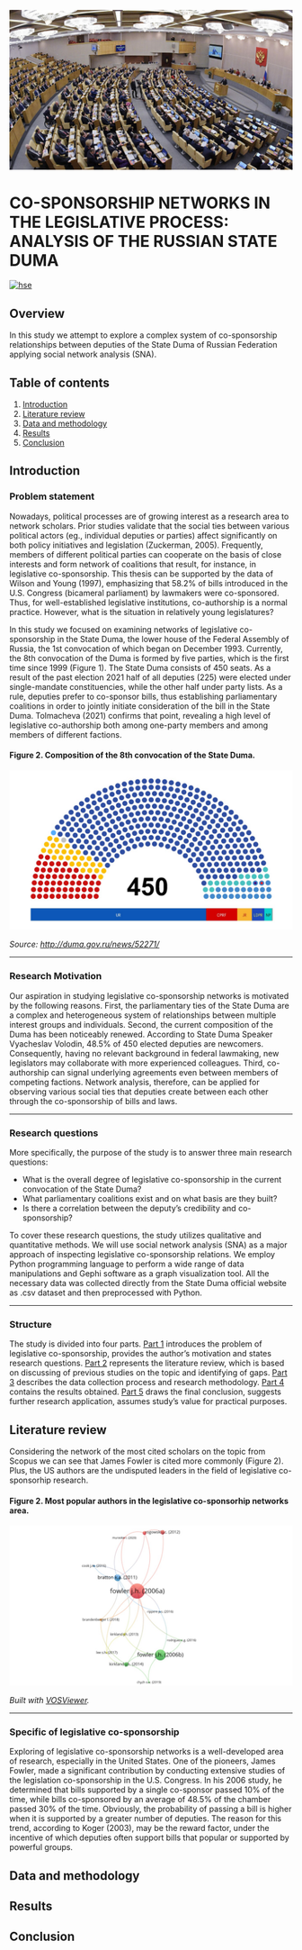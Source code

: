 ![gosduma](Image/1577627873_0_156_1500_1000_1920x0_80_0_0_802dd86741cc225577d6bf66e78713db.jpg)

# CO-SPONSORSHIP NETWORKS IN THE LEGISLATIVE PROCESS: ANALYSIS OF THE RUSSIAN STATE DUMA

[![hse](https://img.shields.io/badge/HSE-University-blue)](https://spb.hse.ru/en/)

## Overview

In this study we attempt to explore a complex system of co-sponsorship relationships between deputies of the State Duma of Russian Federation applying social network analysis (SNA).

## Table of contents

1. [Introduction](#introduction)  
2. [Literature review](#literature-review)
3. [Data and methodology](#data-and-methodology)
4. [Results](#results)
5. [Conclusion](#conclusion)    
<a name="headers"/>

## Introduction

### Problem statement

Nowadays, political processes are of growing interest as a research area to network scholars. Prior studies validate that the social ties between various political actors (eg., individual deputies or parties) affect significantly on both policy initiatives and legislation (Zuckerman, 2005). Frequently, members of different political parties can cooperate on the basis of close interests and form network of coalitions that result, for instance, in legislative co-sponsorship. This thesis can be supported by the data of Wilson and Young (1997), emphasizing that 58.2% of bills introduced in the U.S. Congress (bicameral parliament) by lawmakers were co-sponsored. Thus, for well-established legislative institutions, co-authorship is a normal practice. However, what is the situation in relatively young legislatures?

In this study we focused on examining networks of legislative co-sponsorship in the State Duma,  the lower house of the Federal Assembly of Russia, the 1st convocation of which began on December 1993. Currently, the 8th convocation of the Duma is formed by five parties, which is the first time since 1999 (Figure 1). The State Duma consists of 450 seats. As a result of the past election 2021 half of all deputies (225) were elected under single-mandate constituencies, while the other half under party lists.  As a rule, deputies prefer to co-sponsor bills, thus establishing parliamentary coalitions in order to jointly initiate consideration of the bill in the State Duma. Tolmacheva (2021) confirms that point, revealing a high level of legislative co-authorship both among one-party members and among members of different factions.

#### Figure 2. Composition of the 8th convocation of the State Duma.

![factions](Image/Factions.jpg)

*Source: http://duma.gov.ru/news/52271/*

-----------------

### Research Motivation

Our aspiration in studying legislative co-sponsorship networks is motivated by the following reasons. First, the parliamentary ties of the State Duma are a complex and heterogeneous system of relationships between multiple interest groups and individuals. Second, the current composition of the Duma has been noticeably renewed. According to State Duma Speaker Vyacheslav Volodin, 48.5% of 450 elected deputies are newcomers. Consequently, having no relevant background in federal lawmaking, new legislators may collaborate with more experienced colleagues. Third, co-authorship can signal underlying agreements even between members of competing factions. Network analysis, therefore, can be applied for observing various social ties that deputies create between each other through the co-sponsorship of bills and laws.

-----------------

### Research questions

More specifically, the purpose of the study is to answer three main research questions:
- What is the overall degree of legislative co-sponsorship in the current convocation of the State Duma?
- What parliamentary coalitions exist and on what basis are they built?
- Is there a correlation between the deputy’s credibility and co-sponsorship?

To cover these research questions, the study utilizes qualitative and quantitative methods. We will use social network analysis (SNA) as a major approach of inspecting legislative co-sponsorship relations. We employ Python programming language to perform a wide range of data manipulations and Gephi software as a graph visualization tool. All the necessary data was collected directly from the State Duma official website as .csv dataset and then preprocessed with Python.

-----------------

### Structure

The study is divided into four parts. 
  [Part 1](#introduction) introduces the problem of legislative co-sponsorship, provides the author’s motivation and states research questions. 
  [Part 2](#literature-review) represents the literature review, which is based on discussing of previous studies on the topic and identifying of gaps. 
  [Part 3](#data-and-methodology) describes the data collection process and research methodology. 
  [Part 4](#results) contains the results obtained. 
  [Part 5](#conclusion) draws the final conclusion, suggests further research application, assumes study’s value for practical purposes.


## Literature review

Considering the network of the most cited scholars on the topic from Scopus we can see that James Fowler is cited more commonly (Figure 2). Plus, the US authors are the undisputed leaders in the field of legislative co-sponsorhip research.

#### Figure 2. Most popular authors in the legislative co-sponsorhip networks area.

![citations](Image/vos.jpg)

*Built with [VOSViewer](https://www.vosviewer.com/).*

-----------------

### Specific of legislative co-sponsorship

Exploring of legislative co-sponsorship networks is a well-developed area of research, especially in the United States. One of the pioneers, James Fowler, made a significant contribution by conducting extensive studies of the legislation co-sponsorship in the U.S. Congress. In his 2006 study, he determined that bills supported by a single co-sponsor passed 10% of the time, while bills co-sponsored by an average of 48.5% of the chamber passed 30% of the time. Obviously, the probability of passing a bill is higher when it is supported by a greater number of deputies. The reason for this trend, according to Koger (2003), may be the reward factor, under the incentive of which deputies often support bills that popular or supported by powerful groups. 

## Data and methodology

## Results

## Conclusion
